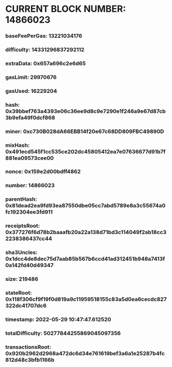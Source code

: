 # CURRENT BLOCK NUMBER: 14866023

### baseFeePerGas: 13221034176
### difficulty: 14331296837292112
### extraData: 0x657a696c2e6d65
### gasLimit: 29970676
### gasUsed: 16229204
### hash: 0x39bbef763a4393e06c36ee9d8c9e7290e1f246a9e67d87cb3b9efa49f0dcf868
### miner: 0xc730B028dA66EBB14f20e67c68DD809FBC49890D
### mixHash: 0x491ecd545f1cc535ce202dc45805412ea7e07636677d91b7f881ea09573cee00
### nonce: 0x159e2d00bdff4862
### number: 14866023
### parentHash: 0x81dead2ea9fd93ea87550dbe05cc7abd5789e8a3c55674a0fc192304ee3fd911
### receiptsRoot: 0x377276f6d78b2baaafb20a22a138d71bd3c114049f2ab18cc32238386437cc44
### sha3Uncles: 0x1dcc4de8dec75d7aab85b567b6ccd41ad312451b948a7413f0a142fd40d49347
### size: 219486
### stateRoot: 0x118f306cf9f19f0d819a9c11959518155c83a5d0ea6cecdc827322dc41707dc6
### timestamp: 2022-05-29 10:47:47.612520
### totalDifficulty: 50277844255869045097356
### transactionsRoot: 0x920b2962d2968a472dc6d34e761619bef3a6a1e25287b4fc812d48c3bfb1166b
